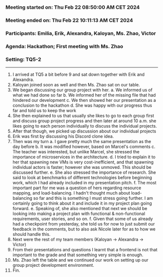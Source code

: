 ### Meeting started on:             Thu Feb 22 08:50:00 AM CET 2024
### Meeting ended on:               Thu Feb 22 10:11:13 AM CET 2024
### Participants:                   Emilia, Erik, Alexandra, Kaloyan, Ms. Zhao, Victor
### Agenda:                         Hackathon; First meeting with Ms. Zhao
### Setting:                        TQ5-2
---
1. I arrived at TQ5 a bit before 9 and sat down together with Erik and Alexandra.
2. Kaloyan joined soon as well and then Ms. Zhao sat on our table.
3. We began discussing our group project with her.
	a. We informed us of what we had done so far
	b. We informed her of the missing file that had hindered our development
	c. We then showed her our presentation as a conclusion to the hackathon
	d. She was happy with our progress thus far and told us to keep the work
4. She then explained to us that usually she likes to go to each group first and
   discuss group project progress and then later at around 10 a.m. she likes
   going to each person individually to discuss the individual projects.
5. After that though, we picked up discussion about our individual projects
6. Erik was first by discussing his Discord clone idea.
7. Then was my turn
	a. I gave pretty much the same presentation as the day before
	b. It was modified however, based on Marcel's comments
	c. The teacher was interested, but unlike Marcel, she stressed the
	   importance of microservices in the architecture.
	d. I tried to explain it to her that spawning new VMs is very
	   cost-inefficient, and that spawning individual actors is faster;
	   however she was unmoved. This should be discussed further.
	e. She also stressed the importance of research. She said to look at
	   benchmarks of different technologies before beginning work, which I
	   had already included in my presentation pitch.
	f. The most important part for me was a question of hers regarding
	   resource mapping, and load-balancing. I hadn't thought much about
	   load-balancing so far and this is something I must stress going
	   further. I am certainly going to think about it and include it in my
	   project plan going forward.
	e. Speaking of, she also mentioned that next we should be looking into
	   making a project plan with functional & non-functional requirements,
	   user stories, and so on.
	f. Given that some of us already had a checkpoint from yesterday, she
	   told us for now to just submit our feedback in the comments, but to
	   also ask Nicole later for as to how we should handle this.
8. Next were the rest of my team members (Kaloyan -> Alexandra -> Victor)
9. From their presentations and questions I learnt that a frontend is not that
   important to the grade and that something very simple is enough.
10. Ms. Zhao left the table and we continued our work on setting up our group
    project development environment.
11. Fin.
